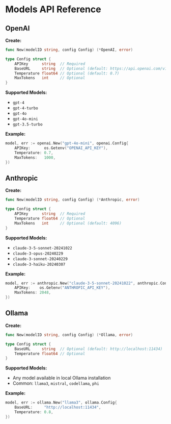 # Models API Reference

## OpenAI

**Create:**
```go
func New(modelID string, config Config) (*OpenAI, error)

type Config struct {
    APIKey      string  // Required
    BaseURL     string  // Optional (default: https://api.openai.com/v1)
    Temperature float64 // Optional (default: 0.7)
    MaxTokens   int     // Optional
}
```

**Supported Models:**
- `gpt-4`
- `gpt-4-turbo`
- `gpt-4o`
- `gpt-4o-mini`
- `gpt-3.5-turbo`

**Example:**
```go
model, err := openai.New("gpt-4o-mini", openai.Config{
    APIKey:      os.Getenv("OPENAI_API_KEY"),
    Temperature: 0.7,
    MaxTokens:   1000,
})
```

## Anthropic

**Create:**
```go
func New(modelID string, config Config) (*Anthropic, error)

type Config struct {
    APIKey      string  // Required
    Temperature float64 // Optional
    MaxTokens   int     // Optional (default: 4096)
}
```

**Supported Models:**
- `claude-3-5-sonnet-20241022`
- `claude-3-opus-20240229`
- `claude-3-sonnet-20240229`
- `claude-3-haiku-20240307`

**Example:**
```go
model, err := anthropic.New("claude-3-5-sonnet-20241022", anthropic.Config{
    APIKey:    os.Getenv("ANTHROPIC_API_KEY"),
    MaxTokens: 2048,
})
```

## Ollama

**Create:**
```go
func New(modelID string, config Config) (*Ollama, error)

type Config struct {
    BaseURL     string  // Optional (default: http://localhost:11434)
    Temperature float64 // Optional
}
```

**Supported Models:**
- Any model available in local Ollama installation
- Common: `llama3`, `mistral`, `codellama`, `phi`

**Example:**
```go
model, err := ollama.New("llama3", ollama.Config{
    BaseURL:     "http://localhost:11434",
    Temperature: 0.8,
})
```
